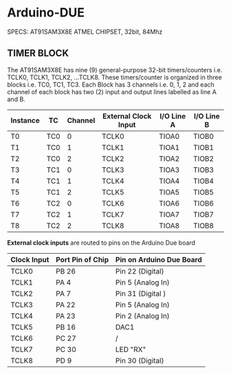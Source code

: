# Arduino-DUE

SPECS: AT91SAM3X8E ATMEL CHIPSET, 32bit, 84Mhz

## TIMER BLOCK
The AT91SAM3X8E has nine (9) general-purpose 32-bit timers/counters i.e. TCLK0, TCLK1, TCLK2, ...TCLK8. These timers/counter is organized in three blocks i.e. TC0, TC1, TC3. Each Block has 3 channels i.e. 0, 1, 2 and each channel of each block has two (2) input and output lines labelled as line A and B.

Instance | TC  | Channel| External Clock Input | I/O Line A | I/O Line B
---------|-----|--------|----------------------|------------|-----------
 T0      | TC0 |   0    |         TCLK0        |   TIOA0    |    TIOB0
 T1      | TC0 |   1    |         TCLK1        |   TIOA1    |    TIOB1
 T2      | TC0 |   2    |         TCLK2        |   TIOA2    |    TIOB2
 T3      | TC1 |   0    |         TCLK3        |   TIOA3    |    TIOB3
 T4      | TC1 |   1    |         TCLK4        |   TIOA4    |    TIOB4
 T5      | TC1 |   2    |         TCLK5        |   TIOA5    |    TIOB5
 T6      | TC2 |   0    |         TCLK6        |   TIOA6    |    TIOB6
 T7      | TC2 |   1    |         TCLK7        |   TIOA7    |    TIOB7
 T8      | TC2 |   2    |         TCLK8        |   TIOA8    |    TIOB8

**External clock inputs** are routed to pins on the Arduino Due board

Clock Input | Port Pin of Chip | Pin on Arduino Due Board
------------|------------------|-----------------------------
TCLK0       |    PB 26         |   Pin 22 (Digital)
TCLK1       |    PA  4         |   Pin  5 (Analog In)
TCLK2       |    PA  7         |   Pin 31 (Digital )
TCLK3       |    PA 22         |   Pin  5 (Analog In)
TCLK4       |    PA 23         |   Pin  2 (Analog In)
TCLK5       |    PB 16         |   DAC1
TCLK6       |    PC 27         |        /
TCLK7       |    PC 30         |   LED "RX"
TCLK8       |    PD  9         |   Pin 30 (Digital)





